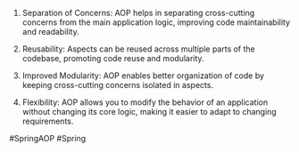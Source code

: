 1. Separation of Concerns: AOP helps in separating cross-cutting concerns from the main application logic, improving code maintainability and readability.
   
2. Reusability: Aspects can be reused across multiple parts of the codebase, promoting code reuse and modularity.
  
3. Improved Modularity: AOP enables better organization of code by keeping cross-cutting concerns isolated in aspects.
   
4. Flexibility: AOP allows you to modify the behavior of an application without changing its core logic, making it easier to adapt to changing requirements.

#SpringAOP #Spring 